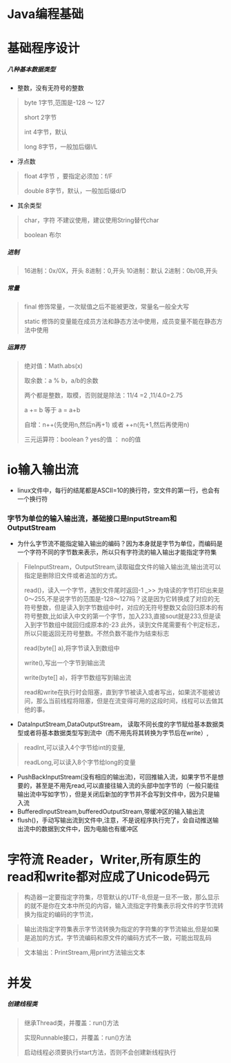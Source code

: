 # Java编程基础
# 基础程序设计
##### 八种基本数据类型
* 整数，没有无符号的整数
> byte 1字节,范围是-128 ～ 127
> 
> short 2字节
> 
> int 4字节，默认
> 
> long 8字节，一般加后缀l/L
* 浮点数
> float 4字节 ，要指定必须加：f/F
> 
> double 8字节，默认，一般加后缀d/D
> 
* 其余类型
> char，字符 不建议使用，建议使用String替代char
> 
> boolean 布尔
##### 进制
> 16进制：0x/0X，开头
> 8进制：0,开头
> 10进制：默认
> 2进制：0b/0B,开头
##### 常量
> final 修饰常量，一次赋值之后不能被更改，常量名一般全大写
> 
> static 修饰的变量能在成员方法和静态方法中使用，成员变量不能在静态方法中使用
##### 运算符
> 
> 绝对值：Math.abs(x)
> 
> 取余数：a % b，a/b的余数
> 
> 两个都是整数，取模，否则就是除法：11/4 =2 ,11/4.0=2.75
> 
> a += b  等于 a = a+b
> 
> 自增：n++(先使用n,然后n再+1) 或者 ++n(先+1,然后再使用n)
> 
> 三元运算符：boolean ? yes的值 ： no的值

# io输入输出流
* linux文件中，每行的结尾都是ASCII=10的换行符，空文件的第一行，也会有一个换行符 
### 字节为单位的输入输出流，基础接口是InputStream和OutputStream
*  为什么字节流不能指定输入输出的编码？因为本身就是字节为单位，而编码是一个字符不同的字节数来表示，所以只有字符流的输入输出才能指定字符集
> FileInputStream，OutputStream,读取磁盘文件的输入输出流,输出流可以指定是删除旧文件或者追加的方式。
> 
> read()，读入一个字节，遇到文件尾时返回-1
_>> 为啥读的字节打印出来是0～255,不是说字节的范围是-128～127吗？这是因为它转换成了对应的无符号整数，但是读入到字节数组中时，对应的无符号整数又会回归原本的有符号整数,比如读入中文的第一个字节，加入233,直接sout就是233,但是读入到字节数组中就回归成原本的-23
> 此外，读到文件尾需要有个判定标志，所以只能返回无符号整数。不然负数不能作为结束标志
> 
> read(byte[] a),将字节读入到数组中
> 
> write(),写出一个字节到输出流
> 
> write(byte[] a)，将字节数组写到输出流
> 
> read和write在执行时会阻塞，直到字节被读入或者写出，如果流不能被访问，那么当前线程将阻塞，但是在流变得可用的这段时间，线程可以去做其他的事。
* DataInputStream,DataOutputStream， 读取不同长度的字节赋给基本数据类型或者将基本数据类型写到流中（而不用先将其转换为字节后在write）,
> readInt,可以读入4个字节给int的变量,
> 
> readLong,可以读入8个字节给long的变量
> 
* PushBackInputStream(没有相应的输出流)，可回推输入流，如果字节不是想要的，甚至是不用先read,可以直接往输入流的头部中加字节的（一般只能往输出流中写如字节），但是关闭后新加的字节并不会写到文件中，因为只是输入流
* BufferedInputStream,bufferedOutputStream,带缓冲区的输入输出流
* flush()，手动写输出流到文件中,注意，不是说程序执行完了，会自动推送输出流中的数据到文件中，因为电脑也有缓冲区

# 字符流 Reader，Writer,所有原生的read和write都对应成了Unicode码元
> 构造器一定要指定字符集，尽管默认的UTF-8,但是一旦不一致，那么显示的就不是你在文本中所见的内容，输入流指定字符集表示将文件的字节流转换为指定的编码的字节流，

> 输出流指定字符集表示字节流转换为指定的字符集的字节流输出,但是如果是追加的方式，字节流编码和原文件的编码方式不一致，可能出现乱码

> 文本输出：PrintStream,用print方法输出文本
> 

















# 并发
##### 创建线程类
> 继承Thread类，并覆盖：run()方法
> 
> 实现Runnable接口，并覆盖：run()方法
> 
> 启动线程必须要执行start方法，否则不会创建新线程执行
